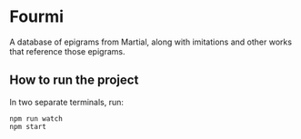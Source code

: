 # Fourmi

A database of epigrams from Martial, along with imitations and other works that
reference those epigrams.

## How to run the project

In two separate terminals, run:

```
npm run watch
npm start
```
